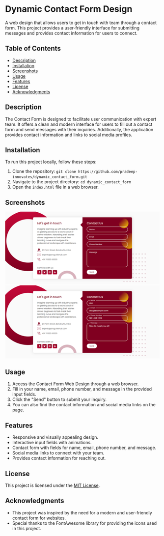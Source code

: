 # Dynamic Contact Form Design

A web design that allows users to get in touch with team through a contact form. This project provides a user-friendly interface for submitting messages and provides contact information for users to connect.

## Table of Contents

- [Description](#description)
- [Installation](#installation)
- [Screenshots](#screenshots)
- [Usage](#usage)
- [Features](#features)
- [License](#license)
- [Acknowledgments](#acknowledgments)

## Description

The Contact Form is designed to facilitate user communication with expert team. It offers a clean and modern interface for users to fill out a contact form and send messages with their inquiries. Additionally, the application provides contact information and links to social media profiles.

## Installation

To run this project locally, follow these steps:

1. Clone the repository: `git clone https://github.com/pradeep-innovates/dynamic_contact_form.git`
2. Navigate to the project directory: `cd dynamic_contact_form`
3. Open the `index.html` file in a web browser.

## Screenshots

![Contact Form](screenshots/contact-form.png)
![Contact Info](screenshots/contact-info.png)

## Usage

1. Access the Contact Form Web Design through a web browser.
2. Fill in your name, email, phone number, and message in the provided input fields.
3. Click the "Send" button to submit your inquiry.
4. You can also find the contact information and social media links on the page.

## Features

- Responsive and visually appealing design.
- Interactive input fields with animations.
- Contact form with fields for name, email, phone number, and message.
- Social media links to connect with your team.
- Provides contact information for reaching out.

## License

This project is licensed under the [MIT License](LICENSE).

## Acknowledgments

- This project was inspired by the need for a modern and user-friendly contact form for websites.
- Special thanks to the FontAwesome library for providing the icons used in this project.

